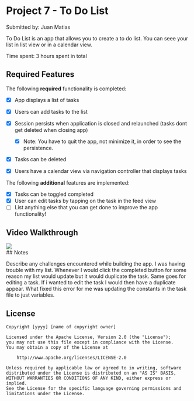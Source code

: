 # Project 7 - To Do List

Submitted by: Juan Matias

To Do List is an app that allows you to create a to do list. You can seee your list in list view or in a calendar view.

Time spent: 3 hours spent in total

## Required Features

The following **required** functionality is completed:

- [X] App displays a list of tasks
- [X] Users can add tasks to the list
- [X] Session persists when application is closed and relaunched (tasks dont get deleted when closing app) 
  - [X] Note: You have to quit the app, not minimize it, in order to see the persistence.
- [X] Tasks can be deleted
- [X] Users have a calendar view via navigation controller that displays tasks	


The following **additional** features are implemented:

- [X] Tasks can be toggled completed
- [X] User can edit tasks by tapping on the task in the feed view
- [ ] List anything else that you can get done to improve the app functionality!

## Video Walkthrough

<div>
    <a href="https://www.loom.com/share/36727672ece84711b5e39a6040905ecc">
    </a>
    <a href="https://www.loom.com/share/36727672ece84711b5e39a6040905ecc">
      <img style="max-width:300px;" src="https://cdn.loom.com/sessions/thumbnails/36727672ece84711b5e39a6040905ecc-with-play.gif">
    </a>
  </div>
## Notes

Describe any challenges encountered while building the app.
I was having trouble with my list. Whenever I would click the completed button for some reason my list would update but it would duplicate the task. Same goes for editing a task. 
If i wanted to edit the task I would then have a duplicate appear. What fixed this error for me was updating the constants in the task file to just variables. 


## License

    Copyright [yyyy] [name of copyright owner]

    Licensed under the Apache License, Version 2.0 (the "License");
    you may not use this file except in compliance with the License.
    You may obtain a copy of the License at

        http://www.apache.org/licenses/LICENSE-2.0

    Unless required by applicable law or agreed to in writing, software
    distributed under the License is distributed on an "AS IS" BASIS,
    WITHOUT WARRANTIES OR CONDITIONS OF ANY KIND, either express or implied.
    See the License for the specific language governing permissions and
    limitations under the License.
